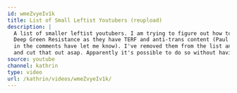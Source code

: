 ```yaml
---
id: wmeZvyeIv1k
title: List of Small Leftist Youtubers (reupload)
description: |
  A list of smaller leftist youtubers. I am trying to figure out how to use the youtube editor, in the mean time please don't support
  Deep Green Resistance as they have TERF and anti-trans content (Paul and Autumn
  in the comments have let me know). I've removed them from the list and will try
  and cut that out asap. Apparently it's possible to do so without having to reupload.
source: youtube
channel: kathrin
type: video
url: /kathrin/videos/wmeZvyeIv1k/
---
```


